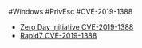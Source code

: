 #Windows #PrivEsc #CVE-2019-1388


 - [Zero Day Initiative CVE-2019-1388](https://www.youtube.com/watch?v=3BQKpPNlTSo)
 - [Rapid7 CVE-2019-1388](https://www.rapid7.com/db/vulnerabilities/msft-cve-2019-1388)

